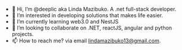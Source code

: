 - 👋 Hi, I’m @deeplic aka Linda Mazibuko. A .net full-stack developer.
- 👀 I’m interested in developing solutions that makes life easier.
- 🌱 I’m currently learning web3.0 and NestJS
- 💞️ I’m looking to collaborate on .NET, reactJS, angular and python projects.
- 📫 How to reach me? via email lindamazibuko13@gmail.com.

<!---
deeplic/deeplic is a ✨ special ✨ repository because its `README.md` (this file) appears on your GitHub profile.
You can click the Preview link to take a look at your changes.
--->
